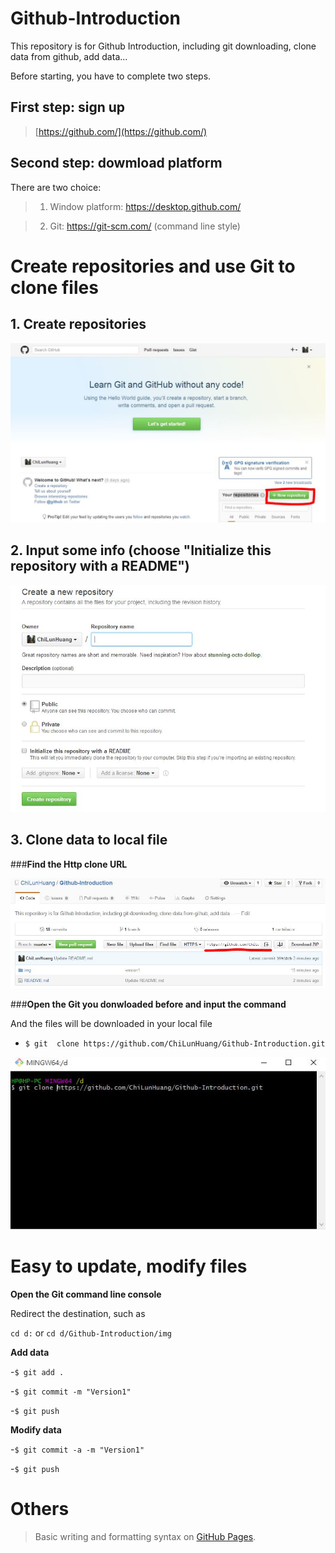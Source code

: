 # Github-Introduction
This repository is for Github Introduction, including git downloading, clone data from github, add data...

Before starting, you have to complete two steps.

## First step: sign up

> [https://github.com/](https://github.com/)



## Second step: dowmload platform

There are two choice:

> 1. Window platform: https://desktop.github.com/

> 2. Git: https://git-scm.com/ (command line style)



# Create repositories and use Git to clone files

## 1. Create repositories

![alt tag](https://raw.githubusercontent.com/ChiLunHuang/Github-Introduction/master/img/Addnew.JPG)




## 2. Input some info (choose "Initialize this repository with a README")

![alt tag](https://raw.githubusercontent.com/ChiLunHuang/Github-Introduction/master/img/info.JPG)



## 3. Clone data to local file

###**Find the Http clone URL**

![alt tag](https://raw.githubusercontent.com/ChiLunHuang/Github-Introduction/master/img/cloneHttp.JPG)

###**Open the Git you donwloaded before and input the command**


And the files will be downloaded in your local file

- `$ git  clone https://github.com/ChiLunHuang/Github-Introduction.git`

![alt tag](https://raw.githubusercontent.com/ChiLunHuang/Github-Introduction/master/img/clone.JPG)

# Easy to update, modify files

**Open the Git command line console**

Redirect the destination, such as 

`cd d:` or `cd d/Github-Introduction/img`

**Add data**

-`$ git add .`

-`$ git commit -m "Version1"`

-`$ git push `

**Modify data**

-`$ git commit -a -m "Version1"`

-`$ git push `

# Others

>Basic writing and formatting syntax on [GitHub Pages](https://help.github.com/articles/basic-writing-and-formatting-syntax/).
